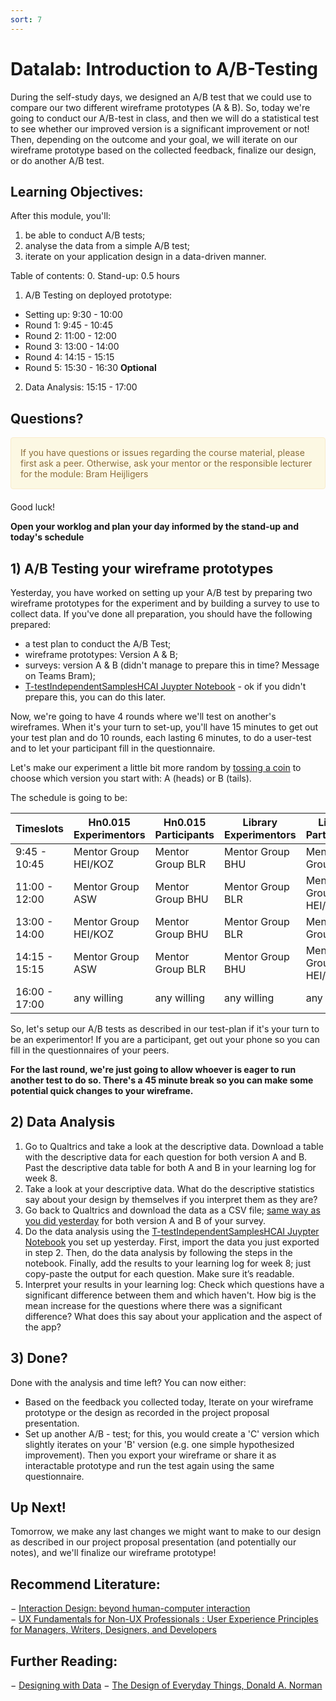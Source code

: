 ```yaml
---
sort: 7
---
```


# Datalab: Introduction to A/B-Testing
During the self-study days, we designed an A/B test that we could use to compare our two different wireframe prototypes (A & B). So, today we're going to conduct our A/B-test in class, and then we will do a statistical test to see whether our improved version is a significant improvement or not! Then, depending on the outcome and your goal, we will iterate on our wireframe prototype based on the collected feedback, finalize our design, or do another A/B test.

## Learning Objectives:
After this module, you'll:
1. be able to conduct A/B tests;
2. analyse the data from a simple A/B test;
3. iterate on your application design in a data-driven manner.

Table of contents:
0. Stand-up: 0.5 hours
1. A/B Testing on deployed prototype: 
- Setting up: 9:30 - 10:00
- Round 1: 9:45 - 10:45 
- Round 2: 11:00 - 12:00
- Round 3: 13:00 - 14:00
- Round 4: 14:15 - 15:15
- Round 5: 15:30 - 16:30 **Optional** 
2. Data Analysis: 15:15 - 17:00 


## Questions?

<div style="padding: 15px; border: 1px solid transparent; border-color: transparent; margin-bottom: 20px; border-radius: 4px; color: #8a6d3b;; background-color: #fcf8e3; border-color: #faebcc;">
If you have questions or issues regarding the course material, please first ask a peer. Otherwise, ask your mentor or the responsible lecturer for the module: Bram Heijligers
 </div>

Good luck!

**Open your worklog and plan your day informed by the stand-up and today's schedule**


## 1) A/B Testing your wireframe prototypes
Yesterday, you have worked on setting up your A/B test by preparing two wireframe prototypes for the experiment and by building a survey to use to collect data. If you've done all preparation, you should have the following prepared:
- a test plan to conduct the A/B Test;
- wireframe prototypes: Version A & B;
- surveys: version A & B (didn't manage to prepare this in time? Message on Teams Bram);
- [T-testIndependentSamplesHCAI Juypter Notebook](./Assets/T-testIndependentSamplesHCAI.ipynb) - ok if you didn't prepare this, you can do this later.

Now, we're going to have 4 rounds where we'll test on another's wireframes. When it's your turn to set-up, you'll have 15 minutes to get out your test plan and do 10 rounds, each lasting 6 minutes, to do a user-test and to let your participant fill in the questionnaire. 

Let's make our experiment a little bit more random by [tossing a coin](https://justflipacoin.com/#flip-a-coin) to choose which version you start with: A (heads) or B (tails).

The schedule is going to be:

| Timeslots | Hn0.015 Experimentors | Hn0.015 Participants | Library Experimentors | Library Participants
|-----------|-------------|-------------|-------------|-------------|
| 9:45 - 10:45 | Mentor Group HEI/KOZ | Mentor Group BLR | Mentor Group BHU | Mentor Group ASW |
| 11:00 - 12:00 | Mentor Group ASW | Mentor Group BHU | Mentor Group BLR | Mentor Group HEI/KOZ |
| 13:00 - 14:00 | Mentor Group HEI/KOZ | Mentor Group BHU | Mentor Group BLR | Mentor Group ASW |
| 14:15 - 15:15 | Mentor Group ASW | Mentor Group BLR | Mentor Group BHU | Mentor Group HEI/KOZ |
| 16:00 - 17:00 | any willing | any willing | any willing | any willing |

So, let's setup our A/B tests as described in our test-plan if it's your turn to be an experimentor! If you are a participant, get out your phone so you can fill in the questionnaires of your peers. 

**For the last round, we're just going to allow whoever is eager to run another test to do so. There's a 45 minute break so you can make some potential quick changes to your wireframe.**


## 2) Data Analysis
1. Go to Qualtrics and take a look at the descriptive data. Download a table with the descriptive data for each question for both version A and B. Past the descriptive data table for both A and B in your learning log for week 8. 
2. Take a look at your descriptive data. What do the descriptive statistics say about your design by themselves if you interpret them as they are? 
3. Go back to Qualtrics and download the data as a CSV file; [same way as you did yesterday](https://adsai.buas.nl/Study%20Content/Human-Centered%20Artificial%20Intelligence/ABUserTests.html#datalab-preparation-3-measuring-a-and-b-using-a-survey) for both version A and B of your survey. 
3. Do the data analysis using the [T-testIndependentSamplesHCAI Juypter Notebook](./Assets/T-testIndependentSamplesHCAI.ipynb) you set up yesterday. First, import the data you just exported in step 2. Then, do the data analysis by following the steps in the notebook. Finally, add the results to your learning log for week 8; just copy-paste the output for each question. Make sure it’s readable.
3. Interpret your results in your learning log: Check which questions have a significant difference between them and which haven't. How big is the mean increase for the questions where there was a significant difference? What does this say about your application and the aspect of the app?


## 3) Done?
Done with the analysis and time left? You can now either:
- Based on the feedback you collected today, Iterate on your wireframe prototype or the design as recorded in the project proposal presentation.
- Set up another A/B - test; for this, you would create a 'C' version which slightly iterates on your 'B' version (e.g. one simple hypothesized improvement). Then you export your wireframe or share it as interactable prototype and run the test again using the same questionnaire.


## Up Next!
Tomorrow, we make any last changes we might want to make to our design as described in our project proposal presentation (and potentially our notes), and we'll finalize our wireframe prototype!



## Recommend Literature:
−	[Interaction Design: beyond human-computer interaction](https://login.proxy1.dom1.nhtv.nl/login?url=https://search.ebscohost.com/login.aspx?direct=true&db=cat01829a&AN=buas.303541695&site=eds-live)   
−	[UX Fundamentals for Non-UX Professionals : User Experience Principles for Managers, Writers, Designers, and Developers](https://login.proxy1.dom1.nhtv.nl/login?url=https://search.ebscohost.com/login.aspx?direct=true&db=edsebk&AN=1892077&site=eds-live)

## Further Reading:
−	[Designing with Data](http://shop.oreilly.com/product/0636920026228.do)
−	[The Design of Everyday Things, Donald A. Norman](https://login.proxy1.dom1.nhtv.nl/login?url=https://search.ebscohost.com/login.aspx?direct=true&db=cat01829a&AN=buas.393706974&site=eds-live)
